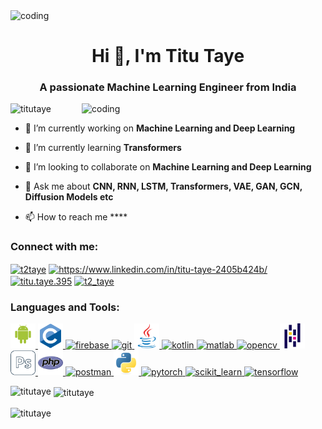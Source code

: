 <img align="top" alt="coding"  src ="https://mir-s3-cdn-cf.behance.net/project_modules/max_1200/54b6c068097599.5b50bca476b9b.gif">
<h1 align="center">Hi 👋, I'm Titu Taye</h1>
<h3 align="center">A passionate Machine Learning Engineer from India</h3>
<img align="right" alt="coding" width ="390" src ="https://assets-global.website-files.com/5e9aa66fd3886aa2b4ec01ca/62f213271ca43fb8798742c1_ezgif.com-gif-maker%20(2).gif">

<p align="left"> <img src="https://komarev.com/ghpvc/?username=titutaye&label=Profile%20views&color=0e75b6&style=flat" alt="titutaye" /> </p>

- 🔭 I’m currently working on **Machine Learning and Deep Learning**

- 🌱 I’m currently learning **Transformers**

- 👯 I’m looking to collaborate on **Machine Learning and Deep Learning**

- 💬 Ask me about **CNN, RNN, LSTM, Transformers, VAE, GAN, GCN, Diffusion Models etc**

- 📫 How to reach me ****
  
<h3 align="left">Connect with me:</h3>
<p align="left">
<a href="https://twitter.com/t2taye" target="blank"><img align="center" src="https://raw.githubusercontent.com/rahuldkjain/github-profile-readme-generator/master/src/images/icons/Social/twitter.svg" alt="t2taye" height="30" width="40" /></a>
<a href="https://www.linkedin.com/in/titu-taye-2405b424b/" target="blank"><img align="center" src="https://raw.githubusercontent.com/rahuldkjain/github-profile-readme-generator/master/src/images/icons/Social/linked-in-alt.svg" alt="https://www.linkedin.com/in/titu-taye-2405b424b/" height="30" width="40" /></a>
<a href="https://fb.com/titu.taye.395" target="blank"><img align="center" src="https://raw.githubusercontent.com/rahuldkjain/github-profile-readme-generator/master/src/images/icons/Social/facebook.svg" alt="titu.taye.395" height="30" width="40" /></a>
<a href="https://instagram.com/t2_taye" target="blank"><img align="center" src="https://raw.githubusercontent.com/rahuldkjain/github-profile-readme-generator/master/src/images/icons/Social/instagram.svg" alt="t2_taye" height="30" width="40" /></a>
</p>

<h3 align="left">Languages and Tools:</h3>
<p align="left"> <a href="https://developer.android.com" target="_blank" rel="noreferrer"> <img src="https://raw.githubusercontent.com/devicons/devicon/master/icons/android/android-original-wordmark.svg" alt="android" width="40" height="40"/> </a> <a href="https://www.cprogramming.com/" target="_blank" rel="noreferrer"> <img src="https://raw.githubusercontent.com/devicons/devicon/master/icons/c/c-original.svg" alt="c" width="40" height="40"/> </a> <a href="https://firebase.google.com/" target="_blank" rel="noreferrer"> <img src="https://www.vectorlogo.zone/logos/firebase/firebase-icon.svg" alt="firebase" width="40" height="40"/> </a> <a href="https://git-scm.com/" target="_blank" rel="noreferrer"> <img src="https://www.vectorlogo.zone/logos/git-scm/git-scm-icon.svg" alt="git" width="40" height="40"/> </a> <a href="https://www.java.com" target="_blank" rel="noreferrer"> <img src="https://raw.githubusercontent.com/devicons/devicon/master/icons/java/java-original.svg" alt="java" width="40" height="40"/> </a> <a href="https://kotlinlang.org" target="_blank" rel="noreferrer"> <img src="https://www.vectorlogo.zone/logos/kotlinlang/kotlinlang-icon.svg" alt="kotlin" width="40" height="40"/> </a> <a href="https://www.mathworks.com/" target="_blank" rel="noreferrer"> <img src="https://upload.wikimedia.org/wikipedia/commons/2/21/Matlab_Logo.png" alt="matlab" width="40" height="40"/> </a> <a href="https://opencv.org/" target="_blank" rel="noreferrer"> <img src="https://www.vectorlogo.zone/logos/opencv/opencv-icon.svg" alt="opencv" width="40" height="40"/> </a> <a href="https://pandas.pydata.org/" target="_blank" rel="noreferrer"> <img src="https://raw.githubusercontent.com/devicons/devicon/2ae2a900d2f041da66e950e4d48052658d850630/icons/pandas/pandas-original.svg" alt="pandas" width="40" height="40"/> </a> <a href="https://www.photoshop.com/en" target="_blank" rel="noreferrer"> <img src="https://raw.githubusercontent.com/devicons/devicon/master/icons/photoshop/photoshop-line.svg" alt="photoshop" width="40" height="40"/> </a> <a href="https://www.php.net" target="_blank" rel="noreferrer"> <img src="https://raw.githubusercontent.com/devicons/devicon/master/icons/php/php-original.svg" alt="php" width="40" height="40"/> </a> <a href="https://postman.com" target="_blank" rel="noreferrer"> <img src="https://www.vectorlogo.zone/logos/getpostman/getpostman-icon.svg" alt="postman" width="40" height="40"/> </a> <a href="https://www.python.org" target="_blank" rel="noreferrer"> <img src="https://raw.githubusercontent.com/devicons/devicon/master/icons/python/python-original.svg" alt="python" width="40" height="40"/> </a> <a href="https://pytorch.org/" target="_blank" rel="noreferrer"> <img src="https://www.vectorlogo.zone/logos/pytorch/pytorch-icon.svg" alt="pytorch" width="40" height="40"/> </a> <a href="https://scikit-learn.org/" target="_blank" rel="noreferrer"> <img src="https://upload.wikimedia.org/wikipedia/commons/0/05/Scikit_learn_logo_small.svg" alt="scikit_learn" width="40" height="40"/> </a> <a href="https://www.tensorflow.org" target="_blank" rel="noreferrer"> <img src="https://www.vectorlogo.zone/logos/tensorflow/tensorflow-icon.svg" alt="tensorflow" width="40" height="40"/> </a> </p>

<p><img align="left" src="https://github-readme-stats.vercel.app/api/top-langs?username=titutaye&show_icons=true&locale=en&layout=compact" alt="titutaye" /></p>

<p>&nbsp;<img align="center" src="https://github-readme-stats.vercel.app/api?username=titutaye&show_icons=true&locale=en" alt="titutaye" /></p>

<p><img align="center" src="https://github-readme-streak-stats.herokuapp.com/?user=titutaye&" alt="titutaye" /></p>

